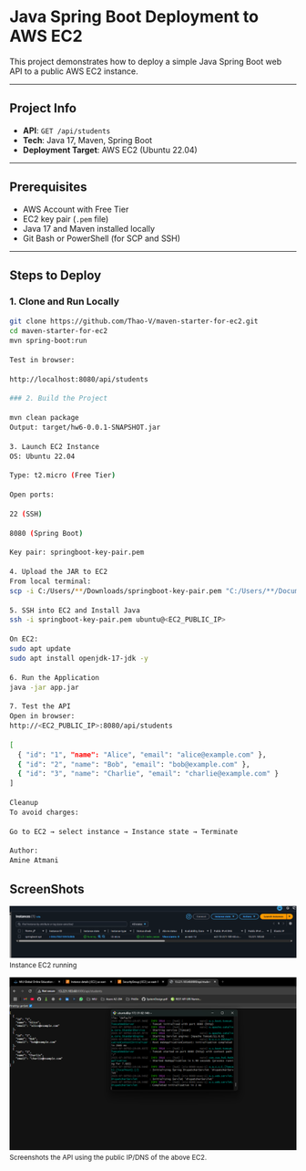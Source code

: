 # Java Spring Boot Deployment to AWS EC2

This project demonstrates how to deploy a simple Java Spring Boot web API to a public AWS EC2 instance.

---



## Project Info

- **API**: `GET /api/students`
- **Tech**: Java 17, Maven, Spring Boot
- **Deployment Target**: AWS EC2 (Ubuntu 22.04)

---

## Prerequisites

- AWS Account with Free Tier
- EC2 key pair (`.pem` file)
- Java 17 and Maven installed locally
- Git Bash or PowerShell (for SCP and SSH)

---

## Steps to Deploy

### 1. Clone and Run Locally

```bash
git clone https://github.com/Thao-V/maven-starter-for-ec2.git
cd maven-starter-for-ec2
mvn spring-boot:run

Test in browser:

http://localhost:8080/api/students

### 2. Build the Project

mvn clean package
Output: target/hw6-0.0.1-SNAPSHOT.jar

3. Launch EC2 Instance
OS: Ubuntu 22.04

Type: t2.micro (Free Tier)

Open ports:

22 (SSH)

8080 (Spring Boot)

Key pair: springboot-key-pair.pem

4. Upload the JAR to EC2
From local terminal:
scp -i C:/Users/**/Downloads/springboot-key-pair.pem "C:/Users/**/Documents/MIU/SWE/maven-starter-for-ec2/target/hw6-0.0.1-SNAPSHOT.jar" ubuntu@<EC2_PUBLIC_IP>:~/app.jar

5. SSH into EC2 and Install Java
ssh -i springboot-key-pair.pem ubuntu@<EC2_PUBLIC_IP>

On EC2:
sudo apt update
sudo apt install openjdk-17-jdk -y

6. Run the Application
java -jar app.jar

7. Test the API
Open in browser:
http://<EC2_PUBLIC_IP>:8080/api/students

[
  { "id": "1", "name": "Alice", "email": "alice@example.com" },
  { "id": "2", "name": "Bob", "email": "bob@example.com" },
  { "id": "3", "name": "Charlie", "email": "charlie@example.com" }
]

Cleanup
To avoid charges:

Go to EC2 → select instance → Instance state → Terminate

Author:
Amine Atmani

```

## ScreenShots

![](instance_ec2.png)<small>Instance EC2 running</small>

![](ec2.png)<small>Screenshots the API using the public IP/DNS of the above EC2.</small>

